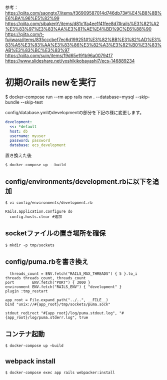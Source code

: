
参考：
https://qiita.com/saongtx7/items/f36909587014d746db73#%E4%B8%8B%E6%BA%96%E5%82%99
https://qiita.com/sibakenY/items/d81c1fa4ee1f41fee8d7#rails%E3%82%A2%E3%83%97%E3%83%AA%E3%81%AE%E4%BD%9C%E6%88%90
https://qiita.com/t-fujiwara/items/835cccbef7ec6d199251#%E3%82%BB%E3%82%AD%E3%83%A5%E3%83%AA%E3%83%86%E3%82%A3%E3%82%B0%E3%83%AB%E3%83%BC%E3%83%97
https://qiita.com/suin/items/19d65e191b96a0079417
https://www.slideshare.net/yoshikikobayashi7/ecs-146889234

# 初期のrails newを実行
$ docker-compose run --rm app rails new . --database=mysql --skip-bundle --skip-test


config/database.ymlのdevelopmentの部分を下記の様に変更します。

```database.yml
development:
  <<: *default
  host: db
  username: myuser
  password: password
  database: ecs_development
```

置き換えた後

```
$ docker-compose up --build
```

## config/environments/development.rbに以下を追加
```
$ vi config/environments/development.rb
```

```
Rails.application.configure do
  config.hosts.clear #追加
```

##  socketファイルの置き場所を確保
```
$ mkdir -p tmp/sockets
```

## config/puma.rbを書き換え

```
  threads_count = ENV.fetch("RAILS_MAX_THREADS") { 5 }.to_i
threads threads_count, threads_count
port        ENV.fetch("PORT") { 3000 }
environment ENV.fetch("RAILS_ENV") { "development" }
plugin :tmp_restart

app_root = File.expand_path("../..", __FILE__)
bind "unix://#{app_root}/tmp/sockets/puma.sock"

stdout_redirect "#{app_root}/log/puma.stdout.log", "#{app_root}/log/puma.stderr.log", true
```

## コンテナ起動

```
$ docker-compose up —build
```

## webpack install

```
$ docker-compose exec app rails webpacker:install
```
